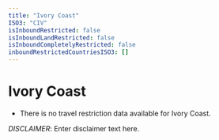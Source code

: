 ```yaml
---
title: "Ivory Coast"
ISO3: "CIV"
isInboundRestricted: false
isInboundLandRestricted: false
isInboundCompletelyRestricted: false
inboundRestrictedCountriesISO3: []
---
```


# Ivory Coast

* There is no travel restriction data available for Ivory Coast.

*DISCLAIMER*: Enter disclaimer text here.
